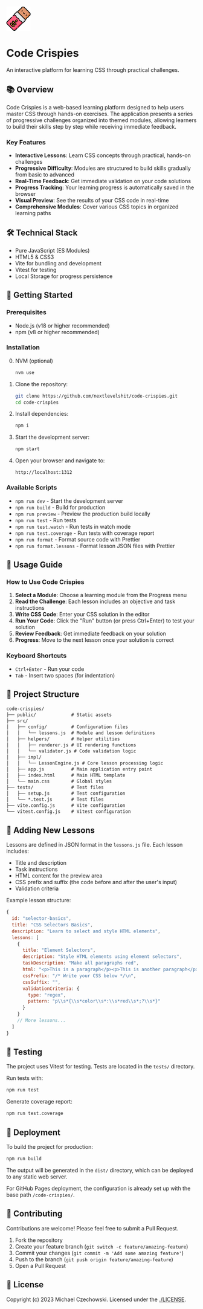 ![Code Crispies Logo](./public/bar_1680535.png)

# Code Crispies

An interactive platform for learning CSS through practical challenges.

## 📚 Overview

Code Crispies is a web-based learning platform designed to help users master CSS through hands-on exercises. The application presents a series of progressive challenges organized into themed modules, allowing learners to build their skills step by step while receiving immediate feedback.

### Key Features

- **Interactive Lessons**: Learn CSS concepts through practical, hands-on challenges
- **Progressive Difficulty**: Modules are structured to build skills gradually from basic to advanced
- **Real-Time Feedback**: Get immediate validation on your code solutions
- **Progress Tracking**: Your learning progress is automatically saved in the browser
- **Visual Preview**: See the results of your CSS code in real-time
- **Comprehensive Modules**: Cover various CSS topics in organized learning paths

## 🛠️ Technical Stack

- Pure JavaScript (ES Modules)
- HTML5 & CSS3
- Vite for bundling and development
- Vitest for testing
- Local Storage for progress persistence

## 🚀 Getting Started

### Prerequisites

- Node.js (v18 or higher recommended)
- npm (v8 or higher recommended)

### Installation

0. NVM (optional) 
   ```bash
   nvm use
   ```

1. Clone the repository:
   ```bash
   git clone https://github.com/nextlevelshit/code-crispies.git
   cd code-crispies
   ```

2. Install dependencies:
   ```bash
   npm i
   ```

3. Start the development server:
   ```bash
   npm start
   ```

4. Open your browser and navigate to:
   ```
   http://localhost:1312
   ```

### Available Scripts

- `npm run dev` - Start the development server
- `npm run build` - Build for production
- `npm run preview` - Preview the production build locally
- `npm run test` - Run tests
- `npm run test.watch` - Run tests in watch mode
- `npm run test.coverage` - Run tests with coverage report
- `npm run format` - Format source code with Prettier
- `npm run format.lessons` - Format lesson JSON files with Prettier

## 📖 Usage Guide

### How to Use Code Crispies

1. **Select a Module**: Choose a learning module from the Progress menu
2. **Read the Challenge**: Each lesson includes an objective and task instructions
3. **Write CSS Code**: Enter your CSS solution in the editor
4. **Run Your Code**: Click the "Run" button (or press Ctrl+Enter) to test your solution
5. **Review Feedback**: Get immediate feedback on your solution
6. **Progress**: Move to the next lesson once your solution is correct

### Keyboard Shortcuts

- `Ctrl+Enter` - Run your code
- `Tab` - Insert two spaces (for indentation)

## 🧩 Project Structure

```
code-crispies/
├── public/             # Static assets
├── src/
│   ├── config/         # Configuration files
│   │   └── lessons.js  # Module and lesson definitions
│   ├── helpers/        # Helper utilities
│   │   ├── renderer.js # UI rendering functions
│   │   └── validator.js # Code validation logic
│   ├── impl/
│   │   └── LessonEngine.js # Core lesson processing logic
│   ├── app.js          # Main application entry point
│   ├── index.html      # Main HTML template
│   └── main.css        # Global styles
├── tests/              # Test files
│   ├── setup.js        # Test configuration
│   └── *.test.js       # Test files
├── vite.config.js      # Vite configuration
└── vitest.config.js    # Vitest configuration
```

## 📝 Adding New Lessons

Lessons are defined in JSON format in the `lessons.js` file. Each lesson includes:

- Title and description
- Task instructions
- HTML content for the preview area
- CSS prefix and suffix (the code before and after the user's input)
- Validation criteria

Example lesson structure:

```js
{
  id: "selector-basics",
  title: "CSS Selectors Basics",
  description: "Learn to select and style HTML elements",
  lessons: [
    {
      title: "Element Selectors",
      description: "Style HTML elements using element selectors",
      taskDescription: "Make all paragraphs red",
      html: "<p>This is a paragraph</p><p>This is another paragraph</p>",
      cssPrefix: "/* Write your CSS below */\n",
      cssSuffix: "",
      validationCriteria: {
        type: "regex",
        pattern: "p\\s*{\\s*color\\s*:\\s*red\\s*;?\\s*}"
      }
    }
    // More lessons...
  ]
}
```

## 🧪 Testing

The project uses Vitest for testing. Tests are located in the `tests/` directory.

Run tests with:

```bash
npm run test
```

Generate coverage report:

```bash
npm run test.coverage
```

## 🚢 Deployment

To build the project for production:

```bash
npm run build
```

The output will be generated in the `dist/` directory, which can be deployed to any static web server.

For GitHub Pages deployment, the configuration is already set up with the base path `/code-crispies/`.

## 🤝 Contributing

Contributions are welcome! Please feel free to submit a Pull Request.

1. Fork the repository
2. Create your feature branch (`git switch -c feature/amazing-feature`)
3. Commit your changes (`git commit -m 'Add some amazing feature'`)
4. Push to the branch (`git push origin feature/amazing-feature`)
5. Open a Pull Request

## 📄 License

Copyright (c) 2023 Michael Czechowski. Licensed under the [./LICENSE](WTFPL).